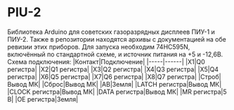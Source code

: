 # PIU-2
Библиотека Arduino для советских газоразрядных дисплеев ПИУ-1 и ПИУ-2. Также в репозитории находятся архивы с документацией на обе ревизии этих приборов.
Для запуска необходим 74HC595N, включённый по стандартной схеме, и источник питания на +5 и -12,6В.
Схема подключения:
|Контакт|Подключение|
|-----|------|
|Х1|Q0 регистра|
|Х2|Q1 регистра|
|Х3|Q2 регистра|
|Х4|Q3 регистра|
|Х5|Q4 регистра|
|Х6|Q5 регистра|
|Х7|Q6 регистра|
|Х8|Q7 регистра|
|Строб|Вывод МК|
|Сброс|Вывод МК|
|AB|Земля|
|LATCH регистра|Вывод МК|
|CLOCK регистра|Вывод МК|
|DATA регистра|Вывод МК|
|MR регистра|5 В|
|OE регистра|Земля|
